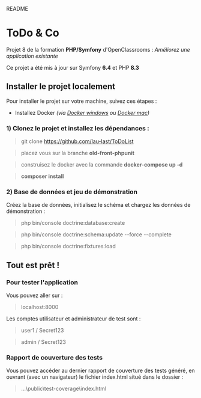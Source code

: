 README



# ToDo & Co
Projet 8 de la formation **PHP/Symfony** d'OpenClassrooms : *Améliorez une application existante*

Ce projet a été mis à jour sur Symfony **6.4** et PHP **8.3**
## Installer le projet localement
Pour installer le projet sur votre machine, suivez ces étapes :
- Installez Docker *(via [Docker windows](https://docs.docker.com/desktop/install/windows-install/) ou [Docker mac](https://docs.docker.com/desktop/install/mac-install/))*

### 1) Clonez le projet et installez les dépendances :
> git clone https://github.com/lau-last/ToDoList

> placez vous sur la branche **old-front-phpunit**

> construisez le docker avec la commande **docker-compose up -d**

> **composer install**


### 2) Base de données et jeu de démonstration
Créez la base de données, initialisez le schéma et chargez les données de démonstration :
>php bin/console doctrine:database:create

>php bin/console doctrine:schema:update --force --complete

>php bin/console doctrine:fixtures:load

## Tout est prêt !

### Pour tester l'application

Vous pouvez aller sur :
>localhost:8000

Les comptes utilisateur et administrateur de test sont :
>user1 / Secret123

>admin / Secret123

### Rapport de couverture des tests

Vous pouvez accéder au dernier rapport de couverture des tests généré, en ouvrant (avec un navigateur) le fichier index.html situé dans le dossier :
> ...\public\test-coverage\index.html




